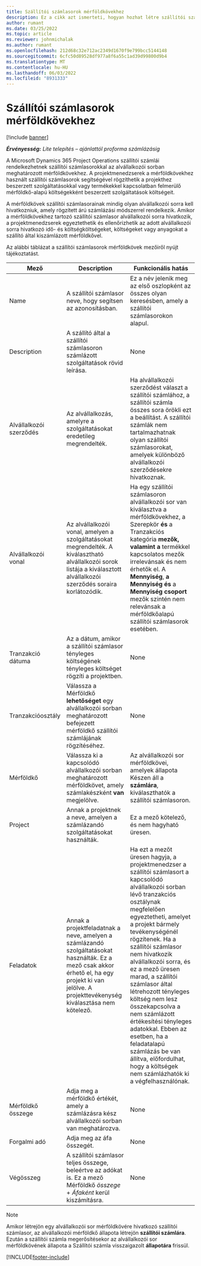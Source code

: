 ```yaml
---
title: Szállítói számlasorok mérföldkövekhez
description: Ez a cikk azt ismerteti, hogyan hozhat létre szállítói számlasorokat az alvállalkozói szerződések mérföldköveihez.
author: rumant
ms.date: 03/25/2022
ms.topic: article
ms.reviewer: johnmichalak
ms.author: rumant
ms.openlocfilehash: 212d68c32e712ac2349d1670f9e799bcc5144148
ms.sourcegitcommit: 6cfc50d89528df977a8f6a55c1ad39d99800d9b4
ms.translationtype: MT
ms.contentlocale: hu-HU
ms.lasthandoff: 06/03/2022
ms.locfileid: "8931333"
---
```

# <a name="vendor-invoice-lines-for-milestones"></a>Szállítói számlasorok mérföldkövekhez

[!include [banner](../../includes/dataverse-preview.md)]

_**Érvényesség:** Lite telepítés – ajánlattól proforma számlázásig_

A Microsoft Dynamics 365 Project Operations szállítói számlái rendelkezhetnek szállítói számlasorokkal az alvállalkozói sorban meghatározott mérföldkövekhez. A projektmenedzserek a mérföldkövekhez használt szállítói számlasorok segítségével rögzíthetik a projekthez beszerzett szolgáltatásokkal vagy termékekkel kapcsolatban felmerülő mérföldkő-alapú költségekként beszerzett szolgáltatások költségeit.

A mérföldkövek szállítói számlasorainak mindig olyan alvállalkozói sorra kell hivatkozniuk, amely rögzített árú számlázási módszerrel rendelkezik. Amikor a mérföldkövekhez tartozó szállítói számlasor alvállalkozói sorra hivatkozik, a projektmenedzserek egyeztethetik és ellenőrizhetik az adott alvállalkozói sorra hivatkozó idő- és költségköltségeket, költségeket vagy anyagokat a szállító által kiszámlázott mérföldkővel.

Az alábbi táblázat a szállítói számlasorok mérföldkövek mezőiről nyújt tájékoztatást.

| Mező | Description | Funkcionális hatás |
| --- | --- | --- |
| Name | A szállítói számlasor neve, hogy segítsen az azonosításban. | Ez a név jelenik meg az első oszlopként az összes olyan keresésben, amely a szállítói számlasorokon alapul. |
| Description | A szállító által a szállítói számlasoron számlázott szolgáltatások rövid leírása. | None |
| Alvállalkozói szerződés | Az alvállalkozás, amelyre a szolgáltatásokat eredetileg megrendelték. | Ha alvállalkozói szerződést választ a szállítói számlához, a szállítói számla összes sora örökli ezt a beállítást. A szállítói számlák nem tartalmazhatnak olyan szállítói számlasorokat, amelyek különböző alvállalkozói szerződésekre hivatkoznak. |
| Alvállalkozói vonal | Az alvállalkozói vonal, amelyen a szolgáltatásokat megrendelték. A kiválasztható alvállalkozói sorok listája a kiválasztott alvállalkozói szerződés soraira korlátozódik. | Ha egy szállítói számlasoron alvállalkozói sor van kiválasztva a mérföldkövekhez, a Szerepkör **és** a Tranzakciós kategória **mezők, valamint a** termékkel kapcsolatos mezők irrelevánsak és nem érhetők el. A **Mennyiség**, **a Mennyiség és** a **Mennyiség csoport** mezők szintén nem relevánsak a mérföldkőalapú szállítói számlasorok esetében. |
| Tranzakció dátuma | Az a dátum, amikor a szállítói számlasor tényleges költségének tényleges költséget rögzíti a projektben. | None |
| Tranzakcióosztály | Válassza a Mérföldkő **lehetőséget** egy alvállalkozói sorban meghatározott befejezett mérföldkő szállítói számlájának rögzítéséhez. | None |
| Mérföldkő | Válassza ki a kapcsolódó alvállalkozói sorban meghatározott mérföldkövet, amely számlakészként **van** megjelölve. | Az alvállalkozói sor mérföldkövei, amelyek állapota Készen áll a **számlára**, kiválaszthatók a szállítói számlasoron. |
| Project | Annak a projektnek a neve, amelyen a számlázandó szolgáltatásokat használták. | Ez a mező kötelező, és nem hagyható üresen. |
| Feladatok | Annak a projektfeladatnak a neve, amelyen a számlázandó szolgáltatásokat használták. Ez a mező csak akkor érhető el, ha egy projekt ki van jelölve. A projekttevékenység kiválasztása nem kötelező. | Ha ezt a mezőt üresen hagyja, a projektmenedzser a szállítói számlasort a kapcsolódó alvállalkozói sorban lévő tranzakciós osztálynak megfelelően egyeztetheti, amelyet a projekt bármely tevékenységénél rögzítenek. Ha a szállítói számlasor nem hivatkozik alvállalkozói sorra, és ez a mező üresen marad, a szállítói számlasor által létrehozott tényleges költség nem lesz összekapcsolva a nem számlázott értékesítési tényleges adatokkal. Ebben az esetben, ha a feladatalapú számlázás be van állítva, előfordulhat, hogy a költségek nem számlázhatók ki a végfelhasználónak. |
| Mérföldkő összege | Adja meg a mérföldkő értékét, amely a számlázásra kész alvállalkozói sorban van meghatározva. | None |
| Forgalmi adó | Adja meg az áfa összegét. | None |
| Végösszeg | A szállítói számlasor teljes összege, beleértve az adókat is. Ez a mező Mérföldkő *összege* + *Áfaként* kerül kiszámításra. | None |

> [!NOTE]
> Amikor létrejön egy alvállalkozói sor mérföldkövére hivatkozó szállítói számlasor, az alvállalkozói mérföldkő állapota létrejön **szállítói számlára**. Ezután a szállítói számla megerősítésekor az alvállalkozói sor mérföldkövének állapota a Szállítói számla visszaigazolt **állapotára** frissül.

[!INCLUDE[footer-include](../../includes/footer-banner.md)]
